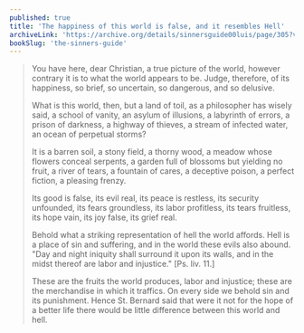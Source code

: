 ```yaml
---
published: true
title: 'The happiness of this world is false, and it resembles Hell'
archiveLink: 'https://archive.org/details/sinnersguide00luis/page/305?view=theater'
bookSlug: 'the-sinners-guide'
---
```


> You have here, dear Christian, a true picture of the world, however contrary it is to what the world appears to be. Judge, therefore, of its happiness, so brief, so uncertain, so dangerous, and so delusive.
>
> What is this world, then, but a land of toil, as a philosopher has wisely said, a school of vanity, an asylum of illusions, a labyrinth of errors, a prison of darkness, a highway of thieves, a stream of infected water, an ocean of perpetual storms?
>
> It is a barren soil, a stony field, a thorny wood, a meadow whose flowers conceal serpents, a garden full of blossoms but yielding no fruit, a river of tears, a fountain of cares, a deceptive poison, a perfect fiction, a pleasing frenzy.
>
> Its good is false, its evil real, its peace is restless, its security unfounded, its fears groundless, its labor profitless, its tears fruitless, its hope vain, its joy false, its grief real.
>
> Behold what a striking representation of hell the world affords. Hell is a place of sin and suffering, and in the world these evils also abound. "Day and night iniquity shall surround it upon its walls, and in the midst thereof are labor and injustice." [Ps. liv. 11.]
>
> These are the fruits the world produces, labor and injustice; these are the merchandise in which it traffics. On every side we behold sin and its punishment. Hence St. Bernard said that were it not for the hope of a better life there would be little difference between this world and hell.